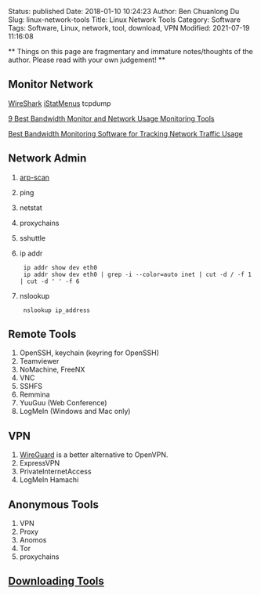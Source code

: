 Status: published
Date: 2018-01-10 10:24:23
Author: Ben Chuanlong Du
Slug: linux-network-tools
Title: Linux Network Tools
Category: Software
Tags: Software, Linux, network, tool, download, VPN
Modified: 2021-07-19 11:16:08

**
Things on this page are
fragmentary and immature notes/thoughts of the author.
Please read with your own judgement!
**


## Monitor Network
[WireShark](https://www.wireshark.org/)
[iStatMenus](https://bjango.com/mac/istatmenus/)
tcpdump


[9 Best Bandwidth Monitor and Network Usage Monitoring Tools](https://www.dnsstuff.com/bandwidth-monitor)

[Best Bandwidth Monitoring Software for Tracking Network Traffic Usage](https://www.netadmintools.com/bandwidth-monitor/)


## Network Admin  

1. [arp-scan](http://www.legendu.net/misc/blog/tips-on-arp-scan)
2. ping
3. netstat
4. proxychains
5. sshuttle
4. ip addr

        ip addr show dev eth0
        ip addr show dev eth0 | grep -i --color=auto inet | cut -d / -f 1 | cut -d ' ' -f 6

5. nslookup

        nslookup ip_address


## Remote Tools

1. OpenSSH, keychain (keyring for OpenSSH)
0. Teamviewer
5. NoMachine, FreeNX
2. VNC
3. SSHFS
4. Remmina
6. YuuGuu (Web Conference)
7. LogMeIn (Windows and Mac only)

## VPN

1. [WireGuard](https://www.wireguard.com/) is a better alternative to OpenVPN.
0. ExpressVPN
1. PrivateInternetAccess
2. LogMeIn Hamachi


## Anonymous Tools
1. VPN
2. Proxy
3. Anomos
4. Tor
5. proxychains 

## [Downloading Tools](http://www.legendu.net/misc/blog/downloading-tools/)
